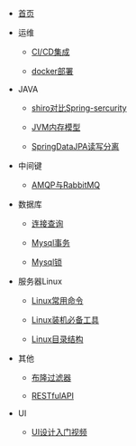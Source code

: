 - [首页](/README.md)



- 运维

  - [CI/CD集成](/notes/GitlabCiCd集成.md)

  - [docker部署](/notes/centos7Docker安装步骤.md)

- JAVA

  - [shiro对比Spring-sercurity](/notes/shiro对比spring-security.md)

  - [JVM内存模型](/notes/JVM内存模型.md)

  - [SpringDataJPA读写分离](/notes/SpringBoot+SpringDataJPA读写分离.md)

- 中间键

  - [AMQP与RabbitMQ](/notes/AMQP与RabbitMQ.md)

- 数据库

  - [连接查询](/notes/连接查询.md)

  - [Mysql事务](/notes/Mysql事务机制.md)

  - [Mysql锁](/notes/Mysql锁的机制.md)

- 服务器Linux

  - [Linux常用命令](/notes/linux基本命令.md)

  - [Linux装机必备工具](/notes/linux装机必备工具.md)

  - [Linux目录结构](/notes/linux目录结构.md)

- 其他

  - [布隆过滤器](/notes/布隆过滤器.md)

  - [RESTfulAPI](/notes/RESTfulAPI.md)


- UI

  - [UI设计入门视频](/notes/UI设计入门.md)